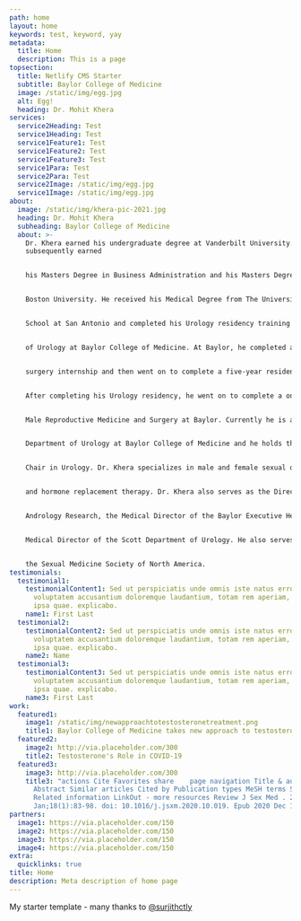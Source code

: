 ```yaml
---
path: home
layout: home
keywords: test, keyword, yay
metadata:
  title: Home
  description: This is a page
topsection:
  title: Netlify CMS Starter
  subtitle: Baylor College of Medicine
  image: /static/img/egg.jpg
  alt: Egg!
  heading: Dr. Mohit Khera
services:
  service2Heading: Test
  service1Heading: Test
  service1Feature1: Test
  service1Feature2: Test
  service1Feature3: Test
  service1Para: Test
  service2Para: Test
  service2Image: /static/img/egg.jpg
  service1Image: /static/img/egg.jpg
about:
  image: /static/img/khera-pic-2021.jpg
  heading: Dr. Mohit Khera
  subheading: Baylor College of Medicine
  about: >-
    Dr. Khera earned his undergraduate degree at Vanderbilt University. He
    subsequently earned


    his Masters Degree in Business Administration and his Masters Degree in Public Health from


    Boston University. He received his Medical Degree from The University of Texas Medical


    School at San Antonio and completed his Urology residency training in the Scott Department


    of Urology at Baylor College of Medicine. At Baylor, he completed a one-year general


    surgery internship and then went on to complete a five-year residency program in Urology.


    After completing his Urology residency, he went on to complete a one-year fellowship in


    Male Reproductive Medicine and Surgery at Baylor. Currently he is a Professor in the Scott


    Department of Urology at Baylor College of Medicine and he holds the F. Brantley Scott


    Chair in Urology. Dr. Khera specializes in male and female sexual dysfunction, Men’s Health


    and hormone replacement therapy. Dr. Khera also serves as the Director of the Laboratory for


    Andrology Research, the Medical Director of the Baylor Executive Health Program and the


    Medical Director of the Scott Department of Urology. He also serves as President-Elect of


    the Sexual Medicine Society of North America.
testimonials:
  testimonial1:
    testimonialContent1: Sed ut perspiciatis unde omnis iste natus error sit
      voluptatem accusantium doloremque laudantium, totam rem aperiam, eaque
      ipsa quae. explicabo.
    name1: First Last
  testimonial2:
    testimonialContent2: Sed ut perspiciatis unde omnis iste natus error sit
      voluptatem accusantium doloremque laudantium, totam rem aperiam, eaque
      ipsa quae. explicabo.
    name2: Name
  testimonial3:
    testimonialContent3: Sed ut perspiciatis unde omnis iste natus error sit
      voluptatem accusantium doloremque laudantium, totam rem aperiam, eaque
      ipsa quae. explicabo.
    name3: First Last
work:
  featured1:
    image1: /static/img/newapproachtotestosteronetreatment.png
    title1: Baylor College of Medicine takes new approach to testosterone treatment
  featured2:
    image2: http://via.placeholder.com/300
    title2: Testosterone's Role in COVID-19
  featured3:
    image3: http://via.placeholder.com/300
    title3: "actions Cite Favorites share    page navigation Title & authors
      Abstract Similar articles Cited by Publication types MeSH terms Substances
      Related information LinkOut - more resources Review J Sex Med . 2021
      Jan;18(1):83-98. doi: 10.1016/j.jsxm.2020.10.019. Epub 2020 Dec 11."
partners:
  image1: https://via.placeholder.com/150
  image2: https://via.placeholder.com/150
  image3: https://via.placeholder.com/150
  image4: https://via.placeholder.com/150
extra:
  quicklinks: true
title: Home
description: Meta description of home page
---
```

My starter template - many thanks to [@surjithctly](https://surjithctly.in/)